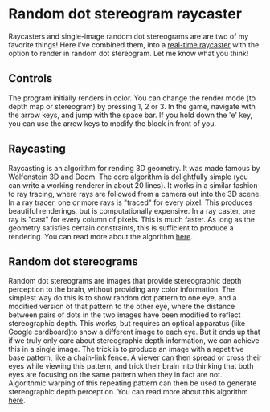 # Random dot stereogram raycaster

Raycasters and single-image random dot stereograms are are two of my favorite things! Here I've combined them, into a [real-time raycaster]()  with the option to render in random dot stereogram. Let me know what you think!

## Controls

The program initially renders in color. You can change the render mode (to depth map or stereogram) by pressing 1, 2 or 3. In the game, navigate with the arrow keys, and jump with the space bar. If you hold down the 'e' key, you can use the arrow keys to modify the block in front of you.


## Raycasting

Raycasting is an algorithm for rending 3D geometry. It was made famous by Wolfenstein 3D and Doom. The core algorithm is delightfully simple (you can write a working renderer in about 20 lines). It works in a similar fashion to ray tracing, where rays are followed from a camera out into the 3D scene. In a ray tracer, one or more rays is "traced" for every pixel. This produces beautiful renderings, but is computationally expensive. In a ray caster, one ray is "cast" for every column of pixels. This is much faster. As long as the geometry satisfies certain constraints, this is sufficient to produce a rendering. You can read more about the algorithm [here](http://lodev.org/cgtutor/raycasting.html).


## Random dot stereograms

Random dot stereograms are images that provide stereographic depth perception to the brain, without providing any color information. The simplest way do this is to show random dot pattern to one eye, and a modified version of that pattern to the other eye, where the distance between pairs of dots in the two images have been modified to reflect stereographic depth. This works, but requires an optical apparatus (like Google cardboard)to show a different image to each eye. But it ends up that if we truly only care about stereographic depth information, we can achieve this in a single image. The trick is to produce an image with a repetitive base pattern, like a chain-link fence. A viewer can then spread or cross their eyes while viewing this pattern, and trick their brain into thinking that both eyes are focusing on the same pattern when they in fact are not. Algorithmic warping of this repeating pattern can then be used to generate stereographic depth perception. You can read more about this algorithm [here](http://www.cs.waikato.ac.nz/~ihw/papers/94-HWT-SI-IHW-SIRDS-paper.pdf).
